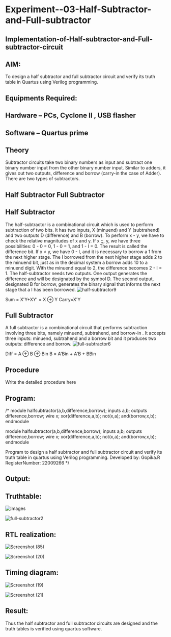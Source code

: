 # Experiment--03-Half-Subtractor-and-Full-subtractor
## Implementation-of-Half-subtractor-and-Full-subtractor-circuit
## AIM:
To design a half subtractor and full subtractor circuit and verify its truth table in Quartus using Verilog programming.

## Equipments Required:
## Hardware – PCs, Cyclone II , USB flasher
## Software – Quartus prime
## Theory
Subtractor circuits take two binary numbers as input and subtract one binary number input from the other binary number input. Similar to adders, it gives out two outputs, difference and borrow (carry-in the case of Adder). There are two types of subtractors.

## Half Subtractor Full Subtractor
## Half Subtractor
The half-subtractor is a combinational circuit which is used to perform subtraction of two bits. It has two inputs, X (minuend) and Y (subtrahend) and two outputs D (difference) and B (borrow). To perform x - y, we have to check the relative magnitudes of x and y. If x ;;, y, we have three possibilities: 0 - 0 = 0, 1 - 0 = 1, and 1 - I = 0. The result is called the difference bit. If x < y, we have 0 - I, and it is necessary to borrow a 1 from the next higher stage. The I borrowed from the next higher stage adds 2 to the minuend bit, just as in the decimal system a borrow adds 10 to a minuend digit. With the minuend equal to 2, the difference becomes 2 - I = 1. The half-subtractor needs two outputs. One output generates the difference and will be designated by the symbol D. The second output, designated B for borrow, generates the binary signal that informs the next stage that a I has been borrowed.
![half-subtractor9](https://user-images.githubusercontent.com/36288975/166112538-58c3bc7c-ee5d-4e6a-ac8d-8e8328efe27a.png)


Sum = X'Y+XY' = X ⊕ Y
Carry=X'Y

## Full Subtractor
A full subtractor is a combinational circuit that performs subtraction involving three bits, namely minuend, subtrahend, and borrow-in . It accepts three inputs: minuend, subtrahend and a borrow bit and it produces two outputs: difference and borrow. 
![full-subtractor6](https://user-images.githubusercontent.com/36288975/166112541-24c68359-3de8-4674-ae22-8272ffc385ed.png)


Diff = A ⊕ B ⊕ Bin B = A'Bin + A'B + BBin

## Procedure


Write the detailed procedure here 


## Program:
/*
module halfsubtractor(a,b,difference,borrow);
inputs a,b;
outputs difference,borrow;
wire x;
xor(difference,a,b);
not(x,a);
and(borrow,x,b);
endmodule



module halfsubtractor(a,b,difference,borrow);
inputs a,b;
outputs difference,borrow;
wire x;
xor(difference,a,b);
not(x,a);
and(borrow,x,b);
endmodule


Program to design a half subtractor and full subtractor circuit and verify its truth table in quartus using Verilog programming.
Developed by: Gopika.R
RegisterNumber: 22009266 
*/

## Output:


## Truthtable:


![images](https://user-images.githubusercontent.com/122762773/214631076-25d9d019-ff5b-4352-9cbe-e97af1f8ec76.png)


![full-subtractor2](https://user-images.githubusercontent.com/122762773/214631197-cc01b461-f312-46cd-96d0-62574f686d20.png)


##  RTL realization:


![Screenshot (85)](https://user-images.githubusercontent.com/122762773/214631417-1a39af73-66d2-4c95-bbe8-a57e94f9aff9.png)


![Screenshot (20)](https://user-images.githubusercontent.com/122762773/214631576-1e524675-fc68-4f96-b463-aede22f55296.png)


## Timing diagram:


![Screenshot (19)](https://user-images.githubusercontent.com/122762773/214631830-74cba64d-56ec-488d-be2b-bc9e9bff23ad.png)


![Screenshot (21)](https://user-images.githubusercontent.com/122762773/214632018-daaff4be-9837-4231-851e-aac112df5f45.png)


## Result:
Thus the half subtractor and full subtractor circuits are designed and the truth tables is verified using quartus software.
